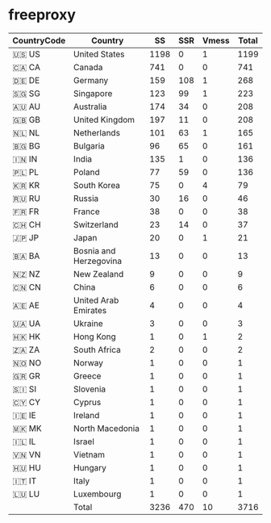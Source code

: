 # freeproxy

|CountryCode|Country|SS|SSR|Vmess|Total|
|  ----  | ----  |  ----  | ----  |  ----  | ----  |
|🇺🇸 US|United States|1198|0|1|1199|
|🇨🇦 CA|Canada|741|0|0|741|
|🇩🇪 DE|Germany|159|108|1|268|
|🇸🇬 SG|Singapore|123|99|1|223|
|🇦🇺 AU|Australia|174|34|0|208|
|🇬🇧 GB|United Kingdom|197|11|0|208|
|🇳🇱 NL|Netherlands|101|63|1|165|
|🇧🇬 BG|Bulgaria|96|65|0|161|
|🇮🇳 IN|India|135|1|0|136|
|🇵🇱 PL|Poland|77|59|0|136|
|🇰🇷 KR|South Korea|75|0|4|79|
|🇷🇺 RU|Russia|30|16|0|46|
|🇫🇷 FR|France|38|0|0|38|
|🇨🇭 CH|Switzerland|23|14|0|37|
|🇯🇵 JP|Japan|20|0|1|21|
|🇧🇦 BA|Bosnia and Herzegovina|13|0|0|13|
|🇳🇿 NZ|New Zealand|9|0|0|9|
|🇨🇳 CN|China|6|0|0|6|
|🇦🇪 AE|United Arab Emirates|4|0|0|4|
|🇺🇦 UA|Ukraine|3|0|0|3|
|🇭🇰 HK|Hong Kong|1|0|1|2|
|🇿🇦 ZA|South Africa|2|0|0|2|
|🇳🇴 NO|Norway|1|0|0|1|
|🇬🇷 GR|Greece|1|0|0|1|
|🇸🇮 SI|Slovenia|1|0|0|1|
|🇨🇾 CY|Cyprus|1|0|0|1|
|🇮🇪 IE|Ireland|1|0|0|1|
|🇲🇰 MK|North Macedonia|1|0|0|1|
|🇮🇱 IL|Israel|1|0|0|1|
|🇻🇳 VN|Vietnam|1|0|0|1|
|🇭🇺 HU|Hungary|1|0|0|1|
|🇮🇹 IT|Italy|1|0|0|1|
|🇱🇺 LU|Luxembourg|1|0|0|1|
||Total|3236|470|10|3716|

